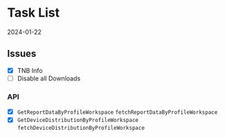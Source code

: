 # Task List

2024-01-22

## Issues

- [x] TNB Info
- [ ] Disable all Downloads

### API

- [x] `GetReportDataByProfileWorkspace` `fetchReportDataByProfileWorkspace`
- [x] `GetDeviceDistributionByProfileWorkspace` `fetchDeviceDistributionByProfileWorkspace`
